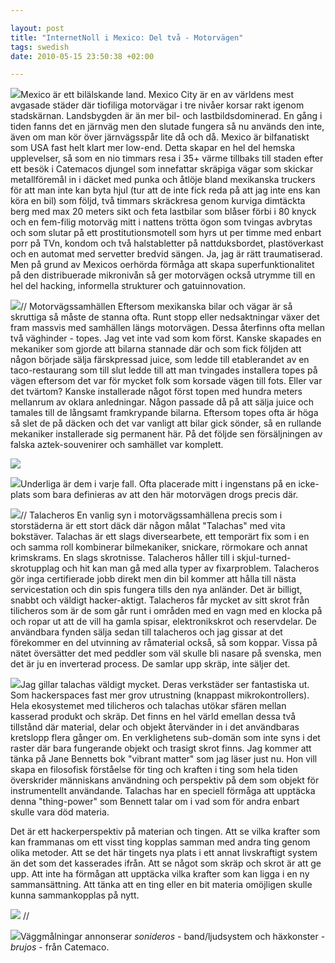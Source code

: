 ```yaml
--- 

layout: post
title: "InternetNoll i Mexico: Del två - Motorvägen" 
tags: swedish 
date: 2010-05-15 23:50:38 +02:00 

---
```


[![](images/mexico-city-thumb.jpg)](images/mexico-city-full.jpg)Mexico är ett bilälskande land. Mexico City är en av världens mest avgasade städer där tiofiliga motorvägar i tre nivåer korsar rakt igenom stadskärnan. Landsbygden är än mer bil- och lastbildsdominerad. En gång i tiden fanns det en järnväg men den slutade fungera så nu används den inte, även om man kör över järnvägsspår lite då och då. Mexico är bilfanatiskt som USA fast helt klart mer low-end. Detta skapar en hel del hemska upplevelser, så som en nio timmars resa i 35+ värme tillbaks till staden efter ett besök i Catemacos djungel som innefattar skräpiga vägar som skickar metallföremål in i däcket med punka och åtlöje bland mexikanska truckers för att man inte kan byta hjul (tur att de inte fick reda på att jag inte ens kan köra en bil) som följd, två timmars skräckresa genom kurviga dimtäckta berg med max 20 meters sikt och feta lastbilar som blåser förbi i 80 knyck och en fem-filig motorväg mitt i nattens trötta ögon som tvingas avbrytas och som slutar på ett prostitutionsmotell som hyrs ut per timme med enbart porr på TVn, kondom och två halstabletter på nattduksbordet, plastöverkast och en automat med servetter bredvid sängen. Ja, jag är rätt traumatiserad. Men på grund av Mexicos oerhörda förmåga att skapa superfunktionalitet på den distribuerade mikronivån så ger motorvägen också utrymme till en hel del hacking, informella strukturer och gatuinnovation.

[![](images/IMG_1363-thumb2.jpg)](images/IMG_1363.jpg)// Motorvägssamhällen Eftersom mexikanska bilar och vägar är så skruttiga så måste de stanna ofta. Runt stopp eller nedsaktningar växer det fram massvis med samhällen längs motorvägen. Dessa återfinns ofta mellan två väghinder - topes. Jag vet inte vad som kom först. Kanske skapades en mekaniker som gjorde att bilarna stannade där och som fick följden att någon började sälja färskpressad juice, som ledde till etablerandet av en taco-restaurang som till slut ledde till att man tvingades installera topes på vägen eftersom det var för mycket folk som korsade vägen till fots. Eller var det tvärtom? Kanske installerade något först topen med hundra meters mellanrum av oklara anledningar. Någon passade då på att sälja juice och tamales till de långsamt framkrypande bilarna. Eftersom topes ofta är höga så slet de på däcken och det var vanligt att bilar gick sönder, så en rullande mekaniker installerade sig permanent här. På det följde sen försäljningen av falska aztek-souvenirer och samhället var komplett.

[![](images/IMG_2-thumb1.jpg)](images/IMG_2.jpg)

[![](images/IMG_1-thumb1.jpg)](images/IMG_1.jpg)Underliga är dem i varje fall. Ofta placerade mitt i ingenstans på en icke-plats som bara definieras av att den här motorvägen drogs precis där.

[![](images/89749845MndKOc_ph-thumb2.jpg)](images/89749845MndKOc_ph.jpg)// Talacheros En vanlig syn i motorvägssamhällena precis som i storstäderna är ett stort däck där någon målat "Talachas" med vita bokstäver. Talachas är ett slags diversearbete, ett temporärt fix som i en och samma roll kombinerar bilmekaniker, snickare, rörmokare och annat krimskrams. En slags skrotnisse. Talacheros håller till i skjul-turned-skrotupplag och hit kan man gå med alla typer av fixarproblem. Talacheros gör inga certifierade jobb direkt men din bil kommer att hålla till nästa servicestation och din spis fungera tills den nya anländer. Det är billigt, snabbt och väldigt hacker-aktigt. Talacheros får mycket av sitt skrot från tilicheros som är de som går runt i områden med en vagn med en klocka på och ropar ut att de vill ha gamla spisar, elektronikskrot och reservdelar. De användbara fynden sälja sedan till talacheros och jag gissar at det förekommer en del utvinning av råmaterial också, så som koppar. Vissa på nätet översätter det med peddler som väl skulle bli nasare på svenska, men det är ju en inverterad process. De samlar upp skräp, inte säljer det.

[![](images/3136901535_a2a9bfcee1-thumb1.jpg)](images/3136901535_a2a9bfcee1.jpg)Jag gillar talachas väldigt mycket. Deras verkstäder ser fantastiska ut. Som hackerspaces fast mer grov utrustning (knappast mikrokontrollers). Hela ekosystemet med tilicheros och talachas utökar sfären mellan kasserad produkt och skräp. Det finns en hel värld emellan dessa två tillstånd där material, delar och objekt återvänder in i det användbaras kretslopp flera gånger om. En verklighetens sub-domän som inte syns i det raster där bara fungerande objekt och trasigt skrot finns. Jag kommer att tänka på Jane Bennetts bok "vibrant matter" som jag läser just nu. Hon vill skapa en filosofisk förståelse för ting och kraften i ting som hela tiden överskrider människans användning och perspektiv på dem som objekt för instrumentellt användande. Talachas har en speciell förmåga att upptäcka denna "thing-power" som Bennett talar om i vad som för andra enbart skulle vara död materia.

Det är ett hackerperspektiv på materian och tingen. Att se vilka krafter som kan frammanas om ett visst ting kopplas samman med andra ting genom olika metoder. Att se det här tingets nya plats i ett annat livskraftigt system än det som det kasserades ifrån. Att se något som skräp och skrot är att ge upp. Att inte ha förmågan att upptäcka vilka krafter som kan ligga i en ny sammansättning. Att tänka att en ting eller en bit materia omöjligen skulle kunna sammankopplas på nytt.

[![](images/89752177DRzcle_ph-thumb.jpg)](images/89752177DRzcle_ph.jpg) //

[![](images/IMG_1296-thumb.jpg)](images/IMG_1296.jpg)Väggmålningar annonserar *sonideros* - band/ljudsystem och häxkonster - *brujos* - från Catemaco.


